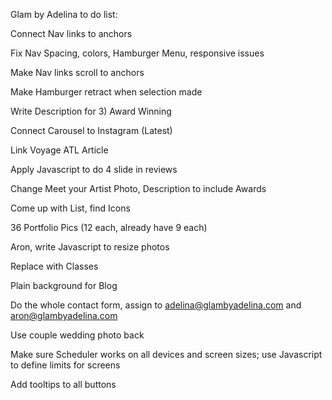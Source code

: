 Glam by Adelina to do list:

Connect Nav links to anchors

Fix Nav Spacing, colors, Hamburger Menu, responsive issues

Make Nav links scroll to anchors

Make Hamburger retract when selection made

Write Description for 3) Award Winning

Connect Carousel to Instagram (Latest)

Link Voyage ATL Article

Apply Javascript to do 4 slide in reviews

Change Meet your Artist Photo, Description to include Awards

Come up with List, find Icons

36 Portfolio Pics (12 each, already have 9 each)

Aron, write Javascript to resize photos

Replace with Classes

Plain background for Blog

Do the whole contact form, assign to adelina@glambyadelina.com and aron@glambyadelina.com

Use couple wedding photo back

Make sure Scheduler works on all devices and screen sizes; use Javascript to define limits for screens

Add tooltips to all buttons
